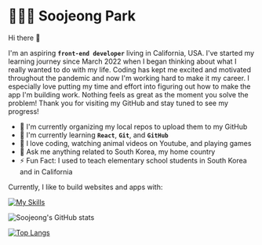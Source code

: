 # 👩🏻‍💻 Soojeong Park

Hi there 👋

I'm an aspiring **`front-end developer`** living in California, USA. I've started my learning journey since March 2022 when I began thinking about what I really wanted to do with my life. Coding has kept me excited and motivated throughout the pandemic and now I'm working hard to make it my career. I especially love putting my time and effort into figuring out how to make the app I'm building work. Nothing feels as great as the moment you solve the problem! Thank you for visiting my GitHub and stay tuned to see my progress!

- 🔭 I'm currently organizing my local repos to upload them to my GitHub
- 🌱 I'm currently learning **`React`**, **`Git`**, and **`GitHub`**
- 🤩 I love coding, watching animal videos on Youtube, and playing games
- 💬 Ask me anything related to South Korea, my home country
- ⚡️ Fun Fact: I used to teach elementary school students in South Korea and in California

Currently, I like to build websites and apps with:

[![My Skills](https://skillicons.dev/icons?i=html,css,js,react,git)](https://skillicons.dev)

![Soojeong's GitHub stats](https://github-readme-stats.vercel.app/api?username=soojeong-park-ca&show_icons=true&theme=tokyonight)

[![Top Langs](https://github-readme-stats.vercel.app/api/top-langs/?username=soojeong-park-ca&theme=tokyonight)](https://github.com/anuraghazra/github-readme-stats)
